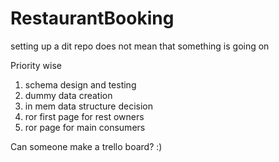 # RestaurantBooking
setting up a dit repo does not mean that something is going on


Priority wise
1. schema design and testing
2. dummy data creation
3. in mem data structure decision
4. ror first page for rest owners
5. ror page for main consumers

Can someone make a trello board? :) 